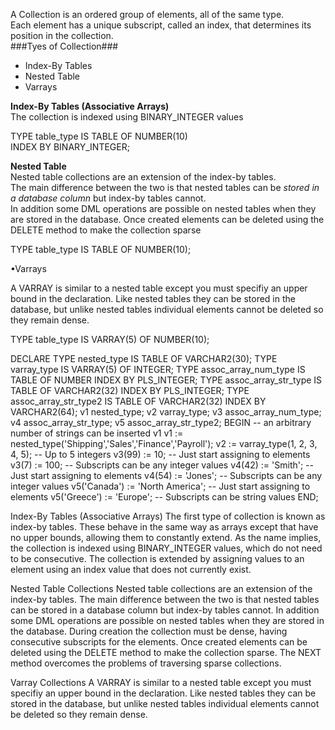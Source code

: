 
A Collection is an ordered group of elements, all of the same type.  
Each element has a unique subscript, called an index, that determines its position in the collection.  
###Tyes of Collection###
- Index-By Tables
- Nested Table
- Varrays
  
**Index-By Tables (Associative Arrays)**  
The collection is indexed using BINARY_INTEGER values  
  
TYPE table_type IS TABLE OF NUMBER(10)  
    INDEX BY BINARY_INTEGER;  
  
**Nested Table**  
Nested table collections are an extension of the index-by tables.  
The main difference between the two is that nested tables can be *stored in a database column* but index-by tables cannot.  
In addition some DML operations are possible on nested tables when they are stored in the database. Once created elements can be deleted using the DELETE method to make the collection sparse  
  
TYPE table_type IS TABLE OF NUMBER(10);


•Varrays

A VARRAY is similar to a nested table except you must specifiy an upper bound in the declaration. Like nested tables they can be stored in the database, but unlike nested tables individual elements cannot be deleted so they remain dense.

TYPE table_type IS VARRAY(5) OF NUMBER(10);


DECLARE
   TYPE nested_type IS TABLE OF VARCHAR2(30);
   TYPE varray_type IS VARRAY(5) OF INTEGER;
   TYPE assoc_array_num_type IS TABLE OF NUMBER INDEX BY PLS_INTEGER;
   TYPE assoc_array_str_type IS TABLE OF VARCHAR2(32) INDEX BY PLS_INTEGER;
   TYPE assoc_array_str_type2 IS TABLE OF VARCHAR2(32) INDEX BY VARCHAR2(64);
   v1 nested_type;
   v2 varray_type;
   v3 assoc_array_num_type;
   v4 assoc_array_str_type;
   v5 assoc_array_str_type2;
BEGIN
-- an arbitrary number of strings can be inserted v1
   v1 := nested_type('Shipping','Sales','Finance','Payroll'); 
   v2 := varray_type(1, 2, 3, 4, 5); -- Up to 5 integers
   v3(99) := 10; -- Just start assigning to elements
   v3(7) := 100; -- Subscripts can be any integer values
   v4(42) := 'Smith'; -- Just start assigning to elements 
   v4(54) := 'Jones'; -- Subscripts can be any integer values
   v5('Canada') := 'North America'; -- Just start assigning to elements
   v5('Greece') := 'Europe';        -- Subscripts can be string values
END;

Index-By Tables (Associative Arrays)
The first type of collection is known as index-by tables. These behave in the same way as arrays except that have no upper bounds, allowing them to constantly extend. As the name implies, the collection is indexed using BINARY_INTEGER values, which do not need to be consecutive. The collection is extended by assigning values to an element using an index value that does not currently exist.

Nested Table Collections
Nested table collections are an extension of the index-by tables. The main difference between the two is that nested tables can be stored in a database column but index-by tables cannot. In addition some DML operations are possible on nested tables when they are stored in the database. During creation the collection must be dense, having consecutive subscripts for the elements. Once created elements can be deleted using the DELETE method to make the collection sparse. The NEXT method overcomes the problems of traversing sparse collections.

Varray Collections
A VARRAY is similar to a nested table except you must specifiy an upper bound in the declaration. Like nested tables they can be stored in the database, but unlike nested tables individual elements cannot be deleted so they remain dense.
